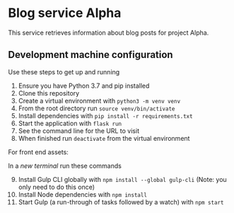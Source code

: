 # Blog service Alpha

This service retrieves information about blog posts for project Alpha. 

## Development machine configuration

Use these steps to get up and running

1. Ensure you have Python 3.7 and pip installed
2. Clone this repository
3. Create a virtual environment with `python3 -m venv venv`
4. From the root directory run `source venv/bin/activate` 
5. Install dependencies with `pip install -r requirements.txt`
6. Start the application with `flask run`
7. See the command line for the URL to visit
8. When finished run `deactivate` from the virtual environment

For front end assets:

In a _new terminal_ run these commands

9. Install Gulp CLI globally with `npm install --global gulp-cli` (Note: you only need to do this once)
10. Install Node dependencies with `npm install`
11. Start Gulp (a run-through of tasks followed by a watch) with `npm start` 